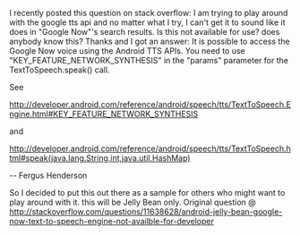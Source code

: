 I recently posted this question on stack overflow:
I am trying to play around with the google tts api and no matter what I try, I can't get it to sound like it does in "Google Now"'s search results. Is this not available for use? does anybody know this? Thanks
and I got an answer:
It is possible to access the Google Now voice using the Android TTS APIs. You need to use "KEY\_FEATURE\_NETWORK\_SYNTHESIS" in the "params" parameter for the TextToSpeech.speak() call.

See

http://developer.android.com/reference/android/speech/tts/TextToSpeech.Engine.html#KEY_FEATURE_NETWORK_SYNTHESIS

and

http://developer.android.com/reference/android/speech/tts/TextToSpeech.html#speak(java.lang.String,int,java.util.HashMap)

-- Fergus Henderson

So I decided to put this out there as a sample for others who might want to play around with it.
this will be Jelly Bean only.
Original question @ http://stackoverflow.com/questions/11638628/android-jelly-bean-google-now-text-to-speech-engine-not-availble-for-developer
